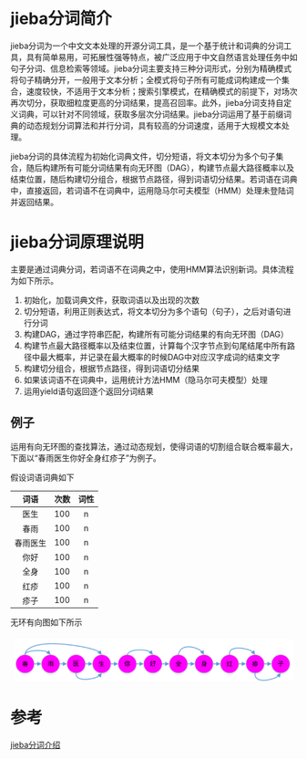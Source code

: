 # jieba分词简介

jieba分词为一个中文文本处理的开源分词工具，是一个基于统计和词典的分词工具，具有简单易用，可拓展性强等特点，被广泛应用于中文自然语言处理任务中如句子分词、信息检索等领域。jieba分词主要支持三种分词形式，分别为精确模式将句子精确分开，一般用于文本分析；全模式将句子所有可能成词构建成一个集合，速度较快，不适用于文本分析；搜索引擎模式，在精确模式的前提下，对场次再次切分，获取细粒度更高的分词结果，提高召回率。此外，jieba分词支持自定义词典，可以针对不同领域，获取多层次分词结果。jieba分词运用了基于前缀词典的动态规划分词算法和并行分词，具有较高的分词速度，适用于大规模文本处理。

  jieba分词的具体流程为初始化词典文件，切分短语，将文本切分为多个句子集合，随后构建所有可能分词结果有向无环图（DAG），构建节点最大路径概率以及结束位置，随后构建切分组合，根据节点路径，得到词语切分结果。若词语在词典中，直接返回，若词语不在词典中，运用隐马尔可夫模型（HMM）处理未登陆词并返回结果。

# jieba分词原理说明

主要是通过词典分词，若词语不在词典之中，使用HMM算法识别新词。具体流程为如下所示。

1. 初始化，加载词典文件，获取词语以及出现的次数
2. 切分短语，利用正则表达式，将文本切分为多个语句（句子），之后对语句进行分词
3. 构建DAG，通过字符串匹配，构建所有可能分词结果的有向无环图（DAG）
4. 构建节点最大路径概率以及结束位置，计算每个汉字节点到句尾结尾中所有路径中最大概率，并记录在最大概率的时候DAG中对应汉字成词的结束文字
5. 构建切分组合，根据节点路径，得到词语切分结果
6. 如果该词语不在词典中，运用统计方法HMM（隐马尔可夫模型）处理
7. 运用yield语句返回逐个返回分词结果

## 例子

运用有向无环图的查找算法，通过动态规划，使得词语的切割组合联合概率最大，下面以“春雨医生你好全身红疹子”为例子。

假设词语词典如下

| 词语             | 次数  | 词性 |
| :--------------: | ---- | :-------: |
| 医生 | 100  | n         |
|春雨|100|n|
| 春雨医生 | 100  | n    |
| 你好 | 100 | n |
| 全身 | 100  | n    |
| 红疹 | 100 | n |
| 疹子 | 100 | n |

无环有向图如下所示

![image-20231213111634677](src/image-20231213111634677.png)



# 参考

[jieba分词介绍](https://www.cnblogs.com/foley/p/12789634.html)
